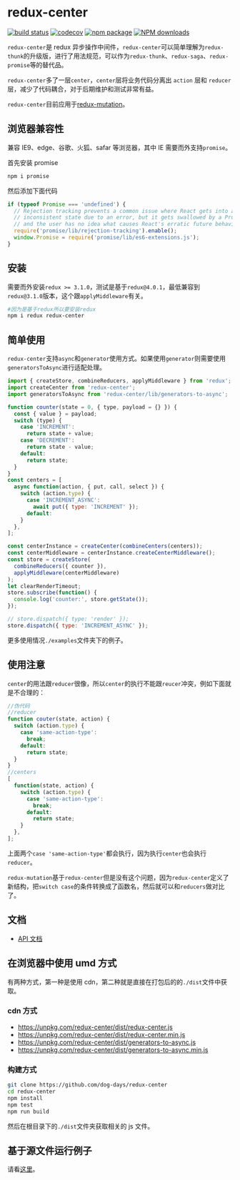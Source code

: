 # redux-center

[![build status](https://travis-ci.org/dog-days/redux-center.svg?branch=master)](https://travis-ci.org/dog-days/redux-center) [![codecov](https://codecov.io/gh/dog-days/redux-center/branch/master/graph/badge.svg)](https://codecov.io/gh/dog-days/redux-center) [![npm package](https://badge.fury.io/js/redux-center.svg)](https://www.npmjs.org/package/redux-center) [![NPM downloads](http://img.shields.io/npm/dm/redux-center.svg)](https://npmjs.org/package/redux-center)

`redux-center`是 redux 异步操作中间件，`redux-center`可以简单理解为`redux-thunk`的升级版，进行了用法规范，可以作为`redux-thunk`、`redux-saga`、`redux-promise`等的替代品。

`redux-center`多了一层`center`，`center`层将业务代码分离出 `action` 层和 `reducer` 层，减少了代码耦合，对于后期维护和测试非常有益。

`redux-center`目前应用于[redux-mutation](https://github.com/dog-days/redux-center)。

## 浏览器兼容性

兼容 IE9、edge、谷歌、火狐、safar 等浏览器，其中 IE 需要而外支持`promise`。

首先安装 promise

```sh
npm i promise
```

然后添加下面代码

```js
if (typeof Promise === 'undefined') {
  // Rejection tracking prevents a common issue where React gets into an
  // inconsistent state due to an error, but it gets swallowed by a Promise,
  // and the user has no idea what causes React's erratic future behavior.
  require('promise/lib/rejection-tracking').enable();
  window.Promise = require('promise/lib/es6-extensions.js');
}
```

## 安装

需要而外安装`redux >= 3.1.0`，测试是基于`redux@4.0.1`，最低兼容到`redux@3.1.0`版本，这个跟`applyMiddleware`有关。

```sh
#因为是基于redux所以要安装redux
npm i redux redux-center
```

## 简单使用

`redux-center`支持`async`和`generator`使用方式。如果使用`generator`则需要使用`generatorsToAsync`进行适配处理。

```js
import { createStore, combineReducers, applyMiddleware } from 'redux';
import createCenter from 'redux-center';
import generatorsToAsync from 'redux-center/lib/generators-to-async';

function counter(state = 0, { type, payload = {} }) {
  const { value } = payload;
  switch (type) {
    case 'INCREMENT':
      return state + value;
    case 'DECREMENT':
      return state - value;
    default:
      return state;
  }
}
const centers = [
  async function(action, { put, call, select }) {
    switch (action.type) {
      case 'INCREMENT_ASYNC':
        await put({ type: 'INCREMENT' });
      default:
    }
  },
];

const centerInstance = createCenter(combineCenters(centers));
const centerMiddleware = centerInstance.createCenterMiddleware();
const store = createStore(
  combineReducers({ counter }),
  applyMiddleware(centerMiddleware)
);
let clearRenderTimeout;
store.subscribe(function() {
  console.log('counter:', store.getState());
});

// store.dispatch({ type: 'render' });
store.dispatch({ type: 'INCREMENT_ASYNC' });
```

更多使用情况`./examples`文件夹下的例子。

## 使用注意

`center`的用法跟`reducer`很像，所以`center`的执行不能跟`reucer`冲突，例如下面就是不合理的：

```js
//伪代码
//reducer
function couter(state, action) {
  switch (action.type) {
    case 'same-action-type':
      break;
    default:
      return state;
  }
}
//centers
[
  function(state, action) {
    switch (action.type) {
      case 'same-action-type':
        break;
      default:
        return state;
    }
  },
];
```

上面两个`case 'same-action-type'`都会执行，因为执行`center`也会执行`reducer`。

`redux-mutation`基于`redux-center`但是没有这个问题，因为`redux-center`定义了新结构，把`switch case`的条件转换成了函数名，然后就可以和`reducers`做对比了。

## 文档

- [API 文档](./API.md)

## 在浏览器中使用 umd 方式

有两种方式，第一种是使用 cdn，第二种就是直接在打包后的的`./dist`文件中获取。

### cdn 方式

- https://unpkg.com/redux-center/dist/redux-center.js
- https://unpkg.com/redux-center/dist/redux-center.min.js
- https://unpkg.com/redux-center/dist/generators-to-async.js
- https://unpkg.com/redux-center/dist/generators-to-async.min.js

### 构建方式

```sh
git clone https://github.com/dog-days/redux-center
cd redux-center
npm install
npm test
npm run build
```

然后在根目录下的`./dist`文件夹获取相关的 js 文件。

## 基于源文件运行例子

请看[这里](./examples)。

